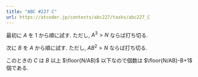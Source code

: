 ```yaml
---
title: "ABC #227 C"
url: https://atcoder.jp/contests/abc227/tasks/abc227_C
---
```

最初に $A$ を $1$ から順に試す. ただし, $A^3 \gt N$ ならば打ち切る.

次に $B$ を $A$ から順に試す. ただし, $AB^2 \gt N$ ならば打ち切る.

このときの $C$ は $B$ 以上 $\floor{N/AB}$ 以下なので個数は $\floor{N/AB}-B+1$ 個である.
